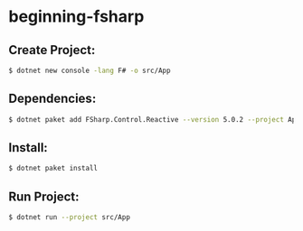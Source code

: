# beginning-fsharp

## Create Project:
```bash
$ dotnet new console -lang F# -o src/App
```
## Dependencies:
```bash
$ dotnet paket add FSharp.Control.Reactive --version 5.0.2 --project App
```

## Install:
```bash
$ dotnet paket install
```

## Run Project:
```bash
$ dotnet run --project src/App
```